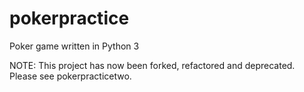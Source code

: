 # pokerpractice
Poker game written in Python 3

NOTE: This project has now been forked, refactored and deprecated. Please see pokerpracticetwo.
